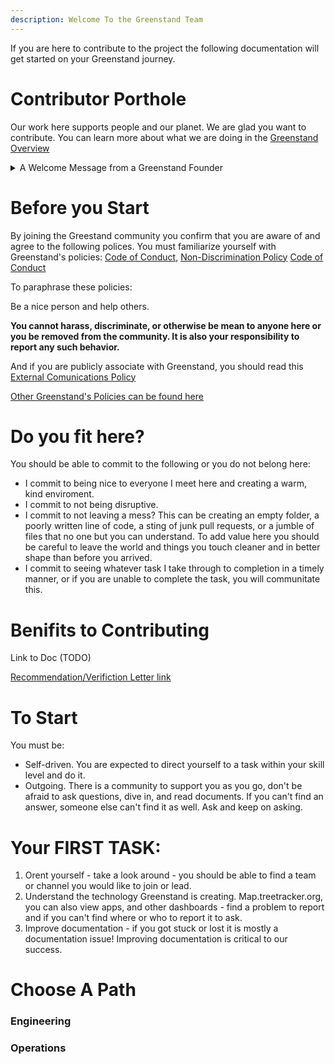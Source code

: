 ```yaml
---
description: Welcome To the Greenstand Team 
---
```

If you are here to contribute to the project the following documentation will get started on your Greenstand journey. 

# Contributor Porthole

Our work here supports people and our planet. We are glad you want to contribute. You can learn more about what we are doing in the [Greenstand Overview](https://docs.greenstand.org/overview) 

<details>
<summary>A Welcome Message from a Greenstand Founder</summary>
Is your motivation climate change or poverty? We all have our reasons to be here. Maybe you want to be part of an awesome project or maybe you just got a ticket and owe community service. I can’t answer what brought you here - I can only speak for myself.

I once held a stranger's hand when he died. I’d brought him to a hospital and and feeling he was now safe, I was saying goodbye, wishing him luck and that was it - he died. Thinking back on that moment, it leaves a good feeling knowing I’d done everything I could to help him. It was good to be there with him as his friend in his last struggle.

I find it fulfilling to help people. Making the world a better place brings me joy - it makes me feel good. It is painful and depressing to stand by and do nothing while people suffer and we collectively destroy our planet.

There are hundreds of millions of amazing people on our planet who live on less than I spend on a cup of coffee - they are caught in a perpetual struggle to find food. Basic education is not an option - healthcare is not a priority when you are starving. I've seen it. I've witnessed the plight of a single mother in rural Africa. I've seen the story in Central and South America. I understand how our actions in the "developed world" drive climate change and make the poorest peoples lifes that much harder. It makes me angry - I cannot and will not stand by and do nothing.

For me, Greenstand is a social project. It’s answering the needs of the most powerful climate activists this planet has. If we support that woman in her struggle, she, together with her neighbors and millions of others like her, will clean our atmosphere; they will build the most effective climate solution possible - forests.

Regardless of why you are here, I am excited to welcome you to a growing and powerful community. We are on this planet together and we are not just standing by. We have a plan; we are making it happen. And we need you.

Thank you for joining.

_**Ezra Jay**_

**Executive Director**&#x20; </details> 

# Before you Start
By joining the Greestand community you confirm that you are aware of and agree to the following polices.
You must familiarize yourself with Greenstand's policies: [Code of Conduct](https://drive.google.com/file/d/1y8l17FWt7uCeOSRhkOoznU8iOPquvxtK/view?usp=sharing), [Non-Discrimination Policy](https://drive.google.com/file/d/1T9ZSzmWnRrzVYeXyOJ04GciXdPI6udNK/view?usp=sharing) [Code of Conduct](https://drive.google.com/file/d/1y8l17FWt7uCeOSRhkOoznU8iOPquvxtK/view?usp=sharing)

To paraphrase these policies: 

Be a nice person and help others.

**You cannot harass, discriminate, or otherwise be mean to anyone here or you be removed from the community. It is also your responsibility to report any such behavior.**

And if you are publicly associate with Greenstand, you should read this [External Comunications Policy](https://drive.google.com/file/d/1Mdr8K_JDAsf8gUAHkotoICGQqgP7WBo4/view)

[Other Greenstand's Policies can be found here](https://drive.google.com/file/d/1XBqU8I5PW_5aSHKXRXnjUPWc1bh8iroP/view?usp=sharing)


# Do you fit here? 
You should be able to commit to the following or you do not belong here:
- I commit to being nice to everyone I meet here and creating a warm, kind enviroment.
- I commit to not being disruptive.
- I commit to not leaving a mess? This can be creating an empty folder, a poorly written line of code, a sting of junk pull requests, or a jumble of files that no one but you can understand. To add value here you should be careful to leave the world and things you touch cleaner and in better shape than before you arrived.
- I commit to seeing whatever task I take through to completion in a timely manner, or if you are unable to complete the task, you will communitate this.

# Benifits to Contributing 
Link to Doc (TODO) 


[Recommendation/Verifiction Letter link](https://drive.google.com/file/d/1VswhS3OctlDxZB58mkFErLawN_ZS0V89/view?usp=sharing) 
# To Start

You must be:
 - Self-driven. You are expected to direct yourself to a task within your skill level and do it.
 - Outgoing. There is a community to support you as you go, don't be afraid to ask questions, dive in, and read documents. If you can't find an answer, someone else can't find it as well. Ask and keep on asking.

# Your FIRST TASK: 
1. Orent yourself - take a look around - you should be able to find a team or channel you would like to join or lead. 
2. Understand the technology Greenstand is creating. Map.treetracker.org, you can also view apps, and other dashboards - find a problem to report and if you can't find where or who to report it to ask.
3. Improve documentation - if you got stuck or lost it is mostly a documentation issue! Improving documentation is critical to our success.

# Choose A Path 

### Engineering 
### Operations








